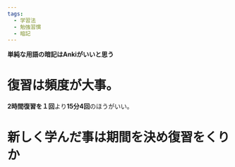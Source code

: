 ```yaml
---
tags:
  - 学習法
  - 勉強習慣
  - 暗記
---
```

**単純な用語の暗記はAnkiがいいと思う**

# 復習は頻度が大事。

**2時間復習を１回**より**15分4回**のほうがいい。

# 新しく学んだ事は期間を決め復習をくりか